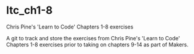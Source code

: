 # ltc_ch1-8
Chris Pine's 'Learn to Code' Chapters 1-8 exercises 

A git to track and store the exercises from Chris Pine's 'Learn to Code' Chapters 1-8 exercises prior to taking on chapters 9-14 as part of Makers.
